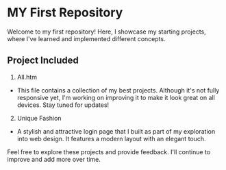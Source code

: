 # MY First Repository
Welcome to my first repository! Here, I showcase my starting projects, where I've learned and implemented different concepts.

## Project Included
1. All.htm
- This file contains a collection of my best projects. Although it's not fully responsive yet, I'm working on improving it to make it look great on all devices. Stay tuned for updates!
2. Unique Fashion
- A stylish and attractive login page that I built as part of my exploration into web design. It features a modern layout with an elegant touch.

Feel free to explore these projects and provide feedback. I'll continue to improve and add more over time.
